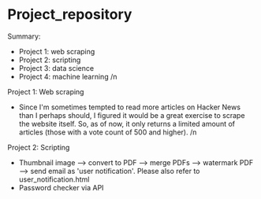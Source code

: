 # Project_repository

Summary:
  - Project 1: web scraping 
  - Project 2: scripting
  - Project 3: data science
  - Project 4: machine learning
/n

Project 1: Web scraping
  - Since I'm sometimes tempted to read more articles on Hacker News than I perhaps should, I figured it would be a great exercise to scrape the website itself.
    So, as of now, it only returns a limited amount of articles (those with a vote count of 500 and higher).
/n

Project 2: Scripting
  - Thumbnail image --> convert to PDF --> merge PDFs --> watermark PDF --> send email as 'user notification'.
    Please also refer to user_notification.html
  - Password checker via API
